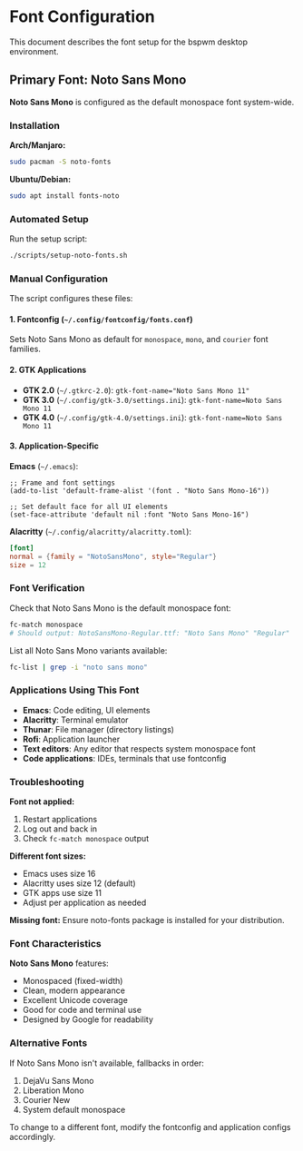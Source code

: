 # Font Configuration

This document describes the font setup for the bspwm desktop environment.

## Primary Font: Noto Sans Mono

**Noto Sans Mono** is configured as the default monospace font system-wide.

### Installation

**Arch/Manjaro:**
```bash
sudo pacman -S noto-fonts
```

**Ubuntu/Debian:**
```bash
sudo apt install fonts-noto
```

### Automated Setup

Run the setup script:
```bash
./scripts/setup-noto-fonts.sh
```

### Manual Configuration

The script configures these files:

#### 1. Fontconfig (`~/.config/fontconfig/fonts.conf`)
Sets Noto Sans Mono as default for `monospace`, `mono`, and `courier` font families.

#### 2. GTK Applications
- **GTK 2.0** (`~/.gtkrc-2.0`): `gtk-font-name="Noto Sans Mono 11"`
- **GTK 3.0** (`~/.config/gtk-3.0/settings.ini`): `gtk-font-name=Noto Sans Mono 11`
- **GTK 4.0** (`~/.config/gtk-4.0/settings.ini`): `gtk-font-name=Noto Sans Mono 11`

#### 3. Application-Specific

**Emacs** (`~/.emacs`):
```elisp
;; Frame and font settings
(add-to-list 'default-frame-alist '(font . "Noto Sans Mono-16"))

;; Set default face for all UI elements
(set-face-attribute 'default nil :font "Noto Sans Mono-16")
```

**Alacritty** (`~/.config/alacritty/alacritty.toml`):
```toml
[font]
normal = {family = "NotoSansMono", style="Regular"}
size = 12
```

### Font Verification

Check that Noto Sans Mono is the default monospace font:
```bash
fc-match monospace
# Should output: NotoSansMono-Regular.ttf: "Noto Sans Mono" "Regular"
```

List all Noto Sans Mono variants available:
```bash
fc-list | grep -i "noto sans mono"
```

### Applications Using This Font

- **Emacs**: Code editing, UI elements
- **Alacritty**: Terminal emulator
- **Thunar**: File manager (directory listings)
- **Rofi**: Application launcher
- **Text editors**: Any editor that respects system monospace font
- **Code applications**: IDEs, terminals that use fontconfig

### Troubleshooting

**Font not applied:**
1. Restart applications
2. Log out and back in
3. Check `fc-match monospace` output

**Different font sizes:**
- Emacs uses size 16
- Alacritty uses size 12 (default)
- GTK apps use size 11
- Adjust per application as needed

**Missing font:**
Ensure noto-fonts package is installed for your distribution.

### Font Characteristics

**Noto Sans Mono** features:
- Monospaced (fixed-width)
- Clean, modern appearance
- Excellent Unicode coverage
- Good for code and terminal use
- Designed by Google for readability

### Alternative Fonts

If Noto Sans Mono isn't available, fallbacks in order:
1. DejaVu Sans Mono
2. Liberation Mono
3. Courier New
4. System default monospace

To change to a different font, modify the fontconfig and application configs accordingly.